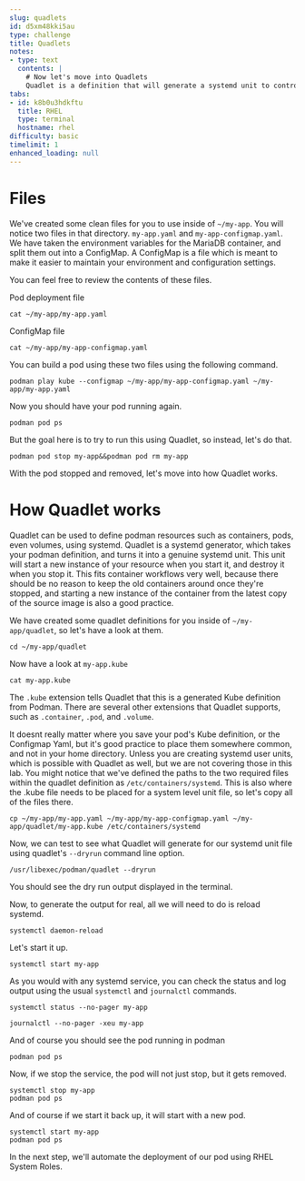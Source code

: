```yaml
---
slug: quadlets
id: d5xm48kki5au
type: challenge
title: Quadlets
notes:
- type: text
  contents: |
    # Now let's move into Quadlets
    Quadlet is a definition that will generate a systemd unit to control podman resources.  In this step we'll take our yaml definition, and use Quadlet to make a systemd controlled pod out of it.
tabs:
- id: k8b0u3hdkftu
  title: RHEL
  type: terminal
  hostname: rhel
difficulty: basic
timelimit: 1
enhanced_loading: null
---
```

# Files
We've created some clean files for you to use inside of `~/my-app`.  You will notice two files in that directory.  `my-app.yaml` and `my-app-configmap.yaml`.  We have taken the environment variables for the MariaDB container, and split them out into a ConfigMap.  A ConfigMap is a file which is meant to make it easier to maintain your environment and configuration settings.

You can feel free to review the contents of these files.

Pod deployment file
```bash,run
cat ~/my-app/my-app.yaml
```

ConfigMap file
```bash,run
cat ~/my-app/my-app-configmap.yaml
```

You can build a pod using these two files using the following command.

```bash,run
podman play kube --configmap ~/my-app/my-app-configmap.yaml ~/my-app/my-app.yaml
```

Now you should have your pod running again.

```bash,run
podman pod ps
```

But the goal here is to try to run this using Quadlet, so instead, let's do that.

```bash,run
podman pod stop my-app&&podman pod rm my-app
```

With the pod stopped and removed, let's move into how Quadlet works.

# How Quadlet works
Quadlet can be used to define podman resources such as containers, pods, even volumes, using systemd.  Quadlet is a systemd generator, which takes your podman definition, and turns it into a genuine systemd unit.  This unit will start a new instance of your resource when you start it, and destroy it when you stop it.  This fits container workflows very well, because there should be no reason to keep the old containers around once they're stopped, and starting a new instance of the container from the latest copy of the source image is also a good practice.

We have created some quadlet definitions for you inside of `~/my-app/quadlet`, so let's have a look at them.

```bash,run
cd ~/my-app/quadlet
```

Now have a look at `my-app.kube`

```bash,run
cat my-app.kube
```

The `.kube` extension tells Quadlet that this is a generated Kube definition from Podman.  There are several other extensions that Quadlet supports, such as `.container`, `.pod`, and `.volume`.

It doesnt really matter where you save your pod's Kube definition, or the Configmap Yaml, but it's good practice to place them somewhere common, and not in your home directory.  Unless you are creating systemd user units, which is possible with Quadlet as well, but we are not covering those in this lab.  You might notice that we've defined the paths to the two required files within the quadlet definition as `/etc/containers/systemd`.  This is also where the .kube file needs to be placed for a system level unit file, so let's copy all of the files there.

```bash,run
cp ~/my-app/my-app.yaml ~/my-app/my-app-configmap.yaml ~/my-app/quadlet/my-app.kube /etc/containers/systemd
```

Now, we can test to see what Quadlet will generate for our systemd unit file using quadlet's `--dryrun` command line option.

```bash,run
/usr/libexec/podman/quadlet --dryrun
```
You should see the dry run output displayed in the terminal.

Now, to generate the output for real, all we will need to do is reload systemd.

```bash,run
systemctl daemon-reload
```

Let's start it up.

```bash,run
systemctl start my-app
```

As you would with any systemd service, you can check the status and log output using the usual `systemctl` and `journalctl` commands.

```bash,run
systemctl status --no-pager my-app
```

```bash,run
journalctl --no-pager -xeu my-app
```

And of course you should see the pod running in podman

```bash,run
podman pod ps
```
Now, if we stop the service, the pod will not just stop, but it gets removed.

```bash,run
systemctl stop my-app
podman pod ps
```

And of course if we start it back up, it will start with a new pod.

```bash,run
systemctl start my-app
podman pod ps
```

In the next step, we'll automate the deployment of our pod using RHEL System Roles.